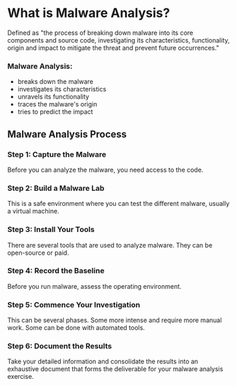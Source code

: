 # What is Malware Analysis?

Defined as "the process of breaking down malware into its core components and source code, investigating its characteristics, functionality, origin and impact to mitigate the threat and prevent future occurrences."

### Malware Analysis:

- breaks down the malware
- investigates its characteristics
- unravels its functionality
- traces the malware's origin
- tries to predict the impact

## Malware Analysis Process

### Step 1: Capture the Malware
Before you can analyze the malware, you need access to the code.
### Step 2: Build a Malware Lab
This is a safe environment where you can test the different malware, usually a virtual machine.
### Step 3: Install Your Tools
There are several tools that are used to analyze malware. They can be open-source or paid.
### Step 4: Record the Baseline
Before you run malware, assess the operating environment.
### Step 5: Commence Your Investigation
This can be several phases.  Some more intense and require more manual work.  Some can be done with automated tools.
### Step 6: Document the Results
Take your detailed information and consolidate the results into an exhaustive document that forms the deliverable for your malware analysis exercise.